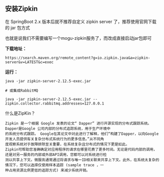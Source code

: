 ## 安装Zipkin

在 SpringBoot 2.x 版本后就不推荐自定义 zipkin server 了，推荐使用官网下载的 jar 包方式

也就是说我们不需要编写一个mogu-zipkin服务了，而改成直接启动jar包即可


**下载地址：**

```
https://search.maven.org/remote_content?g=io.zipkin.java&a=zipkin-server&v=LATEST&c=exec
```

**运行：**

```
java -jar zipkin-server-2.12.5-exec.jar

# 或集成RabbitMQ

java -jar zipkin-server-2.12.5-exec.jar --zipkin.collector.rabbitmq.addresses=127.0.0.1
```
什么是ZipKin？
```$xslt
Zipkin 是一个根据 Google 发表的论文“ Dapper” 进行开源实现的分布式跟踪系统。 Dapper是Google 公司内部的分布式追踪系统，用于生产环境中
的系统分布式跟踪。 Google在其论文中对此进行了解释，他们“构建了Dapper，以向Google开发人员提供有关复杂分布式系统行为的更多信息。”从不同角
度观察系统对于故障排除至关重要，在系统复杂且分布式的情况下更是如此。
Zipkin可帮助您准确确定对应用程序的请求在哪里花费了更多时间。无论是代码内部的调用，还是对另一服务的内部或外部API调用，您都可以对系统进行检
测以共享上下文。微服务通常通过将请求与唯一ID相关联来共享上下文。此外，在系统太复杂的情况下，您可以选择仅使用样本追踪 (sample trace ，一
种占用资源比例更低的追踪方式) 来减少系统开销。
```
